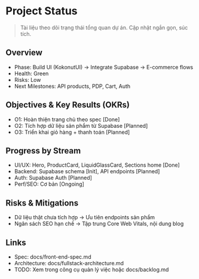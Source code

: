 # Project Status

> Tài liệu theo dõi trạng thái tổng quan dự án. Cập nhật ngắn gọn, súc tích.

## Overview
- Phase: Build UI (KokonutUI) → Integrate Supabase → E-commerce flows
- Health: Green
- Risks: Low
- Next Milestones: API products, PDP, Cart, Auth

## Objectives & Key Results (OKRs)
- O1: Hoàn thiện trang chủ theo spec [Done]
- O2: Tích hợp dữ liệu sản phẩm từ Supabase [Planned]
- O3: Triển khai giỏ hàng + thanh toán [Planned]

## Progress by Stream
- UI/UX: Hero, ProductCard, LiquidGlassCard, Sections home [Done]
- Backend: Supabase schema [Init], API endpoints [Planned]
- Auth: Supabase Auth [Planned]
- Perf/SEO: Cơ bản [Ongoing]

## Risks & Mitigations
- Dữ liệu thật chưa tích hợp → Ưu tiên endpoints sản phẩm
- Ngân sách SEO hạn chế → Tập trung Core Web Vitals, nội dung blog

## Links
- Spec: docs/front-end-spec.md
- Architecture: docs/fullstack-architecture.md
- TODO: Xem trong công cụ quản lý việc hoặc docs/backlog.md
